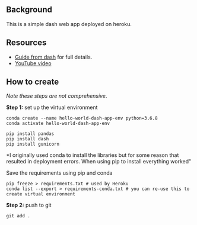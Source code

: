 ## Background

This is a simple dash web app deployed on heroku.

## Resources

- [Guide from dash](https://dash.plot.ly/deployment) for full details.
- [YouTube video](https://www.youtube.com/watch?v=9VXrWKrNuoU)

## How to create

*Note these steps are not comprehensive*.

**Step 1:** set up the virtual environment

```
conda create --name hello-world-dash-app-env python=3.6.8
conda activate hello-world-dash-app-env

pip install pandas
pip install dash
pip install gunicorn
```

*I originally used conda to install the libraries but for some reason that resulted in deployment errors. When using pip to install everything worked"

Save the requirements using pip and conda

```
pip freeze > requirements.txt # used by Heroku
conda list --export > requirements-conda.txt # you can re-use this to create virtual environment
```

**Step 2:** push to git

```
git add .
```